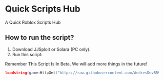 # Quick Scripts Hub

A Quick Roblox Scripts Hub

## How to run the script?

1. Download JJSploit or Solara (PC only).
2. Run this script:

Remember This Script Is In Beta,
We will add more things in the future!

```lua
loadstring(game:HttpGet("https://raw.githubusercontent.com/AndresDev859674/Quick-Scripts-Hub/main/main.lua"))()

